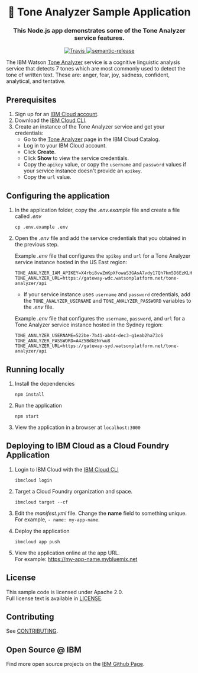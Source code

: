 <h1 align="center" style="border-bottom: none;">🚀 Tone Analyzer Sample Application</h1>
<h3 align="center">This Node.js app demonstrates some of the Tone Analyzer service features.
</h3>
<p align="center">
  <a href="http://travis-ci.org/watson-developer-cloud/tone-analyzer-nodejs">
    <img alt="Travis" src="https://travis-ci.org/watson-developer-cloud/tone-analyzer-nodejs.svg?branch=master">
  </a>
  <a href="#badge">
    <img alt="semantic-release" src="https://img.shields.io/badge/%20%20%F0%9F%93%A6%F0%9F%9A%80-semantic--release-e10079.svg">
  </a>
</p>
</p>

The IBM Watson [Tone Analyzer][docs] service is a cognitive linguistic analysis service that detects 7 tones which are most commonly used to detect the tone of written text. These are: anger, fear, joy, sadness, confident, analytical, and tentative.

## Prerequisites

1. Sign up for an [IBM Cloud account](https://console.bluemix.net/registration/).
1. Download the [IBM Cloud CLI](https://console.bluemix.net/docs/cli/index.html#overview).
1. Create an instance of the Tone Analyzer service and get your credentials:
    - Go to the [Tone Analyzer](https://console.bluemix.net/catalog/services/tone-analyzer) page in the IBM Cloud Catalog.
    - Log in to your IBM Cloud account.
    - Click **Create**.
    - Click **Show** to view the service credentials.
    - Copy the `apikey` value, or copy the `username` and `password` values if your service instance doesn't provide an `apikey`.
    - Copy the `url` value.

## Configuring the application

1. In the application folder, copy the *.env.example* file and create a file called *.env*

    ```
    cp .env.example .env
    ```

2. Open the *.env* file and add the service credentials that you obtained in the previous step.

    Example *.env* file that configures the `apikey` and `url` for a Tone Analyzer service instance hosted in the US East region:

    ```
    TONE_ANALYZER_IAM_APIKEY=X4rbi8vwZmKpXfowaS3GAsA7vdy17Qh7km5D6EzKLHL2
    TONE_ANALYZER_URL=https://gateway-wdc.watsonplatform.net/tone-analyzer/api
    ```

    - If your service instance uses `username` and `password` credentials, add the `TONE_ANALYZER_USERNAME` and `TONE_ANALYZER_PASSWORD` variables to the *.env* file.

    Example *.env* file that configures the `username`, `password`, and `url` for a Tone Analyzer service instance hosted in the Sydney region:

    ```
    TONE_ANALYZER_USERNAME=522be-7b41-ab44-dec3-g1eab2ha73c6
    TONE_ANALYZER_PASSWORD=A4Z5BdGENrwu8
    TONE_ANALYZER_URL=https://gateway-syd.watsonplatform.net/tone-analyzer/api
    ```
## Running locally

1. Install the dependencies

    ```
    npm install
    ```

1. Run the application

    ```
    npm start
    ```

1. View the application in a browser at `localhost:3000`

## Deploying to IBM Cloud as a Cloud Foundry Application

1. Login to IBM Cloud with the [IBM Cloud CLI](https://console.bluemix.net/docs/cli/index.html#overview)

    ```
    ibmcloud login
    ```

1. Target a Cloud Foundry organization and space.

    ```
    ibmcloud target --cf
    ```

1. Edit the *manifest.yml* file. Change the **name** field to something unique.  
  For example, `- name: my-app-name`.
1. Deploy the application

    ```
    ibmcloud app push
    ```

1. View the application online at the app URL.  
For example: https://my-app-name.mybluemix.net


## License

This sample code is licensed under Apache 2.0.  
Full license text is available in [LICENSE](LICENSE).

## Contributing

See [CONTRIBUTING](CONTRIBUTING.md).

## Open Source @ IBM

Find more open source projects on the
[IBM Github Page](http://ibm.github.io/).

[service_url]: https://www.ibm.com/watson/services/tone-analyzer/
[docs]: https://console.bluemix.net/docs/services/tone-analyzer/index.html#about
